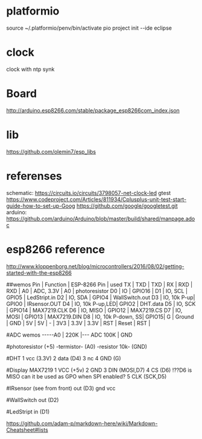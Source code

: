 # platformio
source ~/.platformio/penv/bin/activate
pio project init --ide eclipse
# clock
clock with ntp synk
# Board
http://arduino.esp8266.com/stable/package_esp8266com_index.json
# lib 
https://github.com/olemin7/esp_libs

# referenses
schematic: https://circuits.io/circuits/3798057-net-clock-led
gtest
https://www.codeproject.com/Articles/811934/Cplusplus-unit-test-start-guide-how-to-set-up-Goog
https://github.com/google/googletest.git
arduino:
https://github.com/arduino/Arduino/blob/master/build/shared/manpage.adoc

# esp8266 reference
http://www.kloppenborg.net/blog/microcontrollers/2016/08/02/getting-started-with-the-esp8266

##wemos
Pin | Function    | ESP-8266 Pin | used
TX  | TXD         | TXD          |
RX  | RXD         | RXD          |
A0  | ADC, 3.3V   | A0           | photoresistor
D0  | IO          | GPIO16       |
D1  | IO, SCL     | GPIO5        | LedStript.in
D2  | IO, SDA     | GPIO4        | WallSwitch.out
D3  | IO, 10k P-up| GPIO0        | IRsensor.OUT
D4  | IO, 10k P-up,LED|   GPIO2  | DHT.data
D5  | IO, SCK     | GPIO14       | MAX7219.CLK
D6  | IO, MISO    | GPIO12       | MAX7219.CS
D7  | IO, MOSI    | GPIO13       | MAX7219.DIN
D8  | IO, 10k P-down, SS|  GPIO15|
G   | Ground      | GND          |
5V  | 5V          | -            |
3V3 | 3.3V        | 3.3V         |
RST | Reset       | RST          |


#ADC wemos
 -----A0
  |
 220K
  |--- ADC
 100K
  |
 GND
 
#photoresistor
(+5) -termistor- (A0) -resistor 10k- (GND)

#DHT
1 vcc (3.3V)
2 data (D4)
3 nc
4 GND (G)

#Display MAX7219
1 VCC (+5v)
2 GND
3 DIN (MOSI,D7)
4 CS (D6) !??D6 is MISO can it be used as GPO when SPI enabled? 
5 CLK (SCK,D5)

#IRsensor 
(see from front)
out (D3)
gnd
vcc

#WallSwitch
out (D2)

#LedStript
in (D1)
 
https://github.com/adam-p/markdown-here/wiki/Markdown-Cheatsheet#lists
